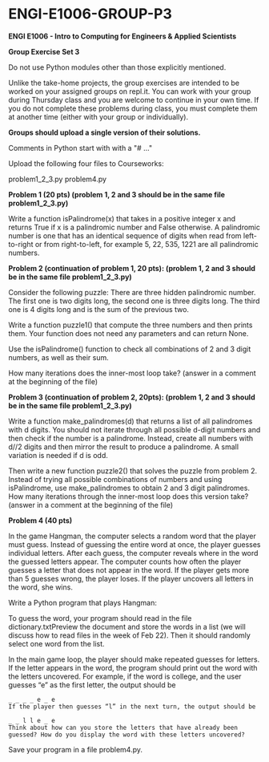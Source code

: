 # ENGI-E1006-GROUP-P3

**ENGI E1006 - Intro to Computing for Engineers & Applied Scientists**

**Group Exercise Set 3**

Do not use Python modules other than those explicitly mentioned. 

Unlike the take-home projects, the group exercises are intended to be worked on your assigned groups on repl.it. You can work with your group during Thursday class and you are welcome to continue in your own time. If you do not complete these problems during class, you must complete them at another time (either with your group or individually).

**Groups should upload a single version of their solutions.**

Comments in Python start with with a "# ..." 

Upload the following four files to Courseworks:

problem1_2_3.py
problem4.py

**Problem 1 (20 pts)
(problem 1, 2 and 3 should be in the same file problem1_2_3.py)**

Write a function isPalindrome(x) that takes in a positive integer x  and returns True if x is a palindromic number and False otherwise. A palindromic number is one that has an identical sequence of digits when read from left-to-right or from right-to-left, for example 5, 22, 535, 1221 are all palindromic numbers.

**Problem 2 (continuation of problem 1, 20 pts):
(problem 1, 2 and 3 should be in the same file problem1_2_3.py)**

Consider the following puzzle: There are  three hidden palindromic number. The first one is two digits long, the second one is three digits long. The third one is 4 digits long and is the sum of the previous two.

Write a function puzzle1() that compute the three numbers and then prints them. Your function does not need any parameters and can return None.

Use the isPalindrome() function to check all combinations of 2 and 3 digit numbers, as well as their sum. 

How many iterations does the inner-most loop take?  (answer in a comment at the beginning of the file)

**Problem 3 (continuation of problem 2, 20pts):
(problem 1, 2 and 3 should be in the same file problem1_2_3.py)**

Write a function make_palindromes(d) that returns a list of all palindromes with d digits. You should not iterate through all possible d-digit numbers and then check if the number is a palindrome. Instead, create all numbers with d//2 digits and then mirror the result to produce a palindrome. A small variation is needed if d is odd.

Then write a new function puzzle2() that solves the puzzle from problem 2. Instead of trying all possible combinations of numbers and using isPalindrome, use make_palindromes to obtain 2 and 3 digit palindromes. How many iterations through the inner-most loop does this version take? (answer in a comment at the beginning of the file)  

**Problem 4 (40 pts)**

In the game Hangman, the computer selects a random word that the player must guess. Instead of guessing the entire word at once, the player guesses individual letters. After each guess, the computer reveals where in the word the guessed letters appear. The computer counts how often the player guesses a letter that does not appear in the word. If the player gets more than 5 guesses wrong, the player loses. If the player uncovers all letters in the word, she wins.

Write a Python program that plays Hangman:

To guess the word, your program should read in the file dictionary.txtPreview the document and store the words in a list (we will discuss how to read files in the week of Feb 22). Then it should randomly select one word from the list.

In the main game loop, the player should make repeated guesses for letters. If the letter appears in the word, the program should print out the word with the letters uncovered. For example, if the word is college, and the user guesses “e” as the first letter, the output should be

    _ _ _ _ e _ e 
    If the player then guesses “l” in the next turn, the output should be

    _ _ l l e _ e 
    Think about how can you store the letters that have already been guessed? How do you display the word with these letters uncovered?

Save your program in a file problem4.py. 
